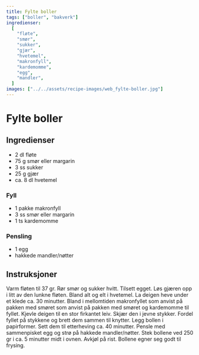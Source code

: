 ```yaml
---
title: Fylte boller
tags: ["boller", "bakverk"]
ingredienser:
  [
    "fløte",
    "smør",
    "sukker",
    "gjær",
    "hvetemel",
    "makronfyll",
    "kardemomme",
    "egg",
    "mandler",
  ]
images: ["../../assets/recipe-images/web_fylte-boller.jpg"]
---
```


# Fylte boller

## Ingredienser

- 2 dl fløte
- 75 g smør eller margarin
- 3 ss sukker
- 25 g gjær
- ca. 8 dl hvetemel

### Fyll

- 1 pakke makronfyll
- 3 ss smør eller margarin
- 1 ts kardemomme

### Pensling

- 1 egg
- hakkede mandler/nøtter

## Instruksjoner

Varm fløten til 37 gr. Rør smør og sukker hvitt. Tilsett egget. Løs gjæren opp i litt av den lunkne fløten. Bland alt og elt i hvetemel. La deigen heve under et klede ca. 30 minutter. Bland i mellomtiden makronfyllet som anvist på pakken med smøret som anvist på pakken med smøret og kardemomme til fyllet. Kjevle deigen til en stor firkantet leiv. Skjær den i jevne stykker. Fordel fyllet på stykkene og brett dem sammen til knytter. Legg bollen i papirformer. Sett dem til etterheving ca. 40 minutter. Pensle med sammenpisket egg og strø på hakkede mandler/nøtter. Stek bollene ved 250 gr i ca. 5 minutter midt i ovnen. Avkjøl på rist. Bollene egner seg godt til frysing.
